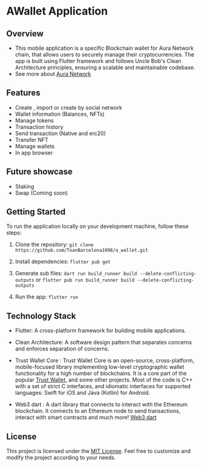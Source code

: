 # AWallet Application

## Overview

- This mobile application is a specific Blockchain wallet for Aura Network chain, that allows users to securely manage their cryptocurrencies. The app is built using Flutter framework and follows Uncle Bob's Clean Architecture principles, ensuring a scalable and maintainable codebase.
- See more about [Aura Network](https://docs.aura.network/)

## Features

- Create , import or create by social network
- Wallet information (Balances, NFTs)
- Manage tokens
- Transaction history
- Send transaction (Native and erc20)
- Transfer NFT
- Manage wallets
- In app browser

## Future showcase
- Staking
- Swap (Coming soon)

## Getting Started

To run the application locally on your development machine, follow these steps:

1. Clone the repository: `git clone https://github.com/ToanBarcelona1998/a_wallet.git`

2. Install dependencies: `flutter pub get`

3. Generate sub files: `dart run build_runner build --delete-conflicting-outputs` or `flutter pub run build_runner build --delete-conflicting-outputs`

4. Run the app: `flutter run`

## Technology Stack

- Flutter: A cross-platform framework for building mobile applications.

- Clean Architecture: A software design pattern that separates concerns and enforces separation of concerns.

- Trust Wallet Core : Trust Wallet Core is an open-source, cross-platform, mobile-focused library implementing low-level cryptographic wallet functionality for a high number of blockchains. It is a core part of the popular [Trust Wallet](https://trustwallet.com/), and some other projects. Most of the code is C++ with a set of strict C interfaces, and idiomatic interfaces for supported languages: Swift for iOS and Java (Kotlin) for Android.

- Web3 dart : A dart library that connects to interact with the Ethereum blockchain. It connects to an Ethereum node to send transactions, interact with smart contracts and much more! [Web3 dart](https://pub.dev/packages/web3dart)
  

## License

This project is licensed under the [MIT License](./LICENSE). Feel free to customize and modify the project according to your needs.
